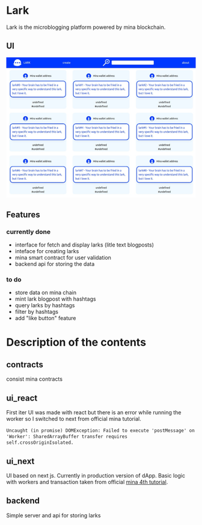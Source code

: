 # Lark
Lark is the microblogging platform powered by mina blockchain.

## UI
![ui](ui_react/ui/v2.jpg)

## Features
### currently done
- interface for fetch and display larks (litle text blogposts)
- inteface for creating larks
- mina smart contract for user validation
- backend api for storing the data
### to do
- store data on mina chain
- mint lark blogpost with hashtags
- query larks by hashtags
- filter by hashtags
- add "like button" feature
# Description of the contents

## contracts
consist mina contracts

## ui_react
First iter UI was made with react but there is an error while running the worker so I switched to next from official mina tutorial.
```
Uncaught (in promise) DOMException: Failed to execute 'postMessage' on 'Worker': SharedArrayBuffer transfer requires self.crossOriginIsolated.
```

## ui_next
UI based on next js. Currently in production version of dApp. Basic logic with workers and transaction taken from official [mina 4th tutorial](https://docs.minaprotocol.com/zkapps/tutorials/zkapp-ui-with-react).

## backend
Simple server and api for storing larks